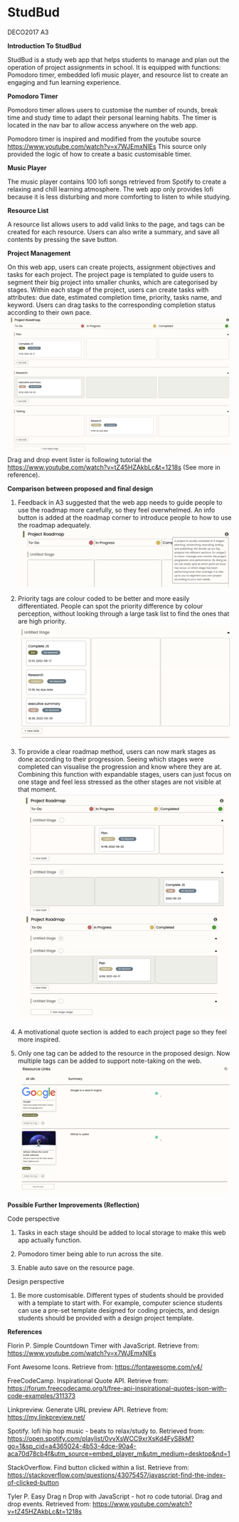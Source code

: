 # StudBud
DECO2017 A3

**Introduction To StudBud**

StudBud is a study web app that helps students to manage and plan out the operation of project assignments in school. It is equipped with functions: Pomodoro timer, embedded lofi music player, and resource list to create an engaging and fun learning experience.


**Pomodoro Timer**

Pomodoro timer allows users to customise the number of rounds, break time and study time to adapt their personal learning habits. The timer is located in the nav bar to allow access anywhere on the web app.

Pomodoro timer is inspired and modified from the youtube source https://www.youtube.com/watch?v=x7WJEmxNlEs This source only provided the logic of how to create a basic customisable timer.


**Music Player**

The music player contains 100 lofi songs retrieved from Spotify to create a relaxing and chill learning atmosphere. The web app only provides lofi because it is less disturbing and more comforting to listen to while studying.


**Resource List**

A resource list allows users to add valid links to the page, and tags can be created for each resource. Users can also write a summary, and save all contents by pressing the save button.


**Project Management**

On this web app, users can create projects, assignment objectives and tasks for each project. The project page is templated to guide users to segment their big project into smaller chunks, which are categorised by stages. Within each stage of the project, users can create tasks with attributes: due date, estimated completion time, priority, tasks name, and keyword. Users can drag tasks to the corresponding completion status according to their own pace.
![This is an image](././img/stages-overview.png)
Drag and drop event lister is following tutorial the https://www.youtube.com/watch?v=tZ45HZAkbLc&t=1218s (See more in reference).


**Comparison between proposed and final design**

1. Feedback in A3 suggested that the web app needs to guide people to use the roadmap more carefully, so they feel overwhelmed. An info button is added at the roadmap corner to introduce people to how to use the roadmap adequately. 
![This is an image](././img/info-btn.png)

2. Priority tags are colour coded to be better and more easily differentiated. People can spot the priority difference by colour perception, without looking through a large task list to find the ones that are high priority. 
![This is an image](././img/priority-tags.png)

3. To provide a clear roadmap method, users can now mark stages as done according to their progression. Seeing which stages were completed can visualise the progression and know where they are at. Combining this function with expandable stages, users can just focus on one stage and feel less stressed as the other stages are not visible at that moment. 
![This is an image](././img/stage-done.png)
![This is an image](././img/expandable.png)

4. A motivational quote section is added to each project page so they feel more inspired. 

5. Only one tag can be added to the resource in the proposed design. Now multiple tags can be added to support note-taking on the web.
![This is an image](././img/resource.png)


**Possible Further Improvements (Reflection)**

Code perspective
1. Tasks in each stage should be added to local storage to make this web app actually function. 

2. Pomodoro timer being able to run across the site.

3. Enable auto save on the resource page.

Design perspective
1. Be more customisable. Different types of students should be provided with a template to start with. For example, computer science students can use a pre-set template designed for coding projects, and design students should be provided with a design project template.

**References**

Florin P. Simple Countdown Timer with JavaScript. Retrieve from: https://www.youtube.com/watch?v=x7WJEmxNlEs

Font Awesome Icons. Retrieve from: https://fontawesome.com/v4/

FreeCodeCamp. Inspirational Quote API. Retrieve from: https://forum.freecodecamp.org/t/free-api-inspirational-quotes-json-with-code-examples/311373

Linkpreview. Generate URL preview API. Retrieve from: https://my.linkpreview.net/

Spotify. lofi hip hop music - beats to relax/study to. Retrieved from: https://open.spotify.com/playlist/0vvXsWCC9xrXsKd4FyS8kM?go=1&sp_cid=a4365024-4b53-4dce-90a4-aca70d78cb4f&utm_source=embed_player_m&utm_medium=desktop&nd=1

StackOverflow. Find button clicked within a list. Retrieve from: https://stackoverflow.com/questions/43075457/javascript-find-the-index-of-clicked-button

Tyler P. Easy Drag n Drop with JavaScript - hot ro code tutorial. Drag and drop events. Retrieved from: https://www.youtube.com/watch?v=tZ45HZAkbLc&t=1218s